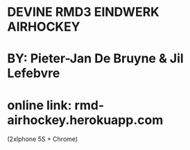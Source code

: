 # DEVINE RMD3 EINDWERK AIRHOCKEY
# BY: Pieter-Jan De Bruyne & Jil Lefebvre
# online link: rmd-airhockey.herokuapp.com 
(2xIphone 5S + Chrome)
